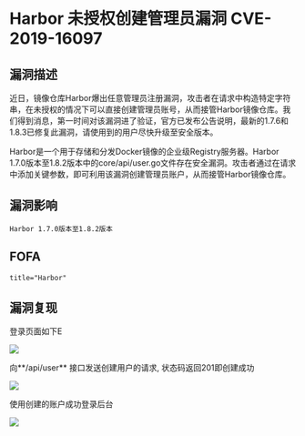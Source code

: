 # Harbor 未授权创建管理员漏洞 CVE-2019-16097

## 漏洞描述

近日，镜像仓库Harbor爆出任意管理员注册漏洞，攻击者在请求中构造特定字符串，在未授权的情况下可以直接创建管理员账号，从而接管Harbor镜像仓库。我们得到消息，第一时间对该漏洞进了验证，官方已发布公告说明，最新的1.7.6和1.8.3已修复此漏洞，请使用到的用户尽快升级至安全版本。

Harbor是一个用于存储和分发Docker镜像的企业级Registry服务器。Harbor 1.7.0版本至1.8.2版本中的core/api/user.go文件存在安全漏洞。攻击者通过在请求中添加关键参数，即可利用该漏洞创建管理员账户，从而接管Harbor镜像仓库。

## 漏洞影响

```
Harbor 1.7.0版本至1.8.2版本
```

## FOFA

```
title="Harbor"
```

## 漏洞复现

登录页面如下E

![](https://typora-1308934770.cos.ap-beijing.myqcloud.com/202202101848179.png)

向**/api/user** 接口发送创建用户的请求, 状态码返回201即创建成功

![](https://typora-1308934770.cos.ap-beijing.myqcloud.com/202202101848948.png)



使用创建的账户成功登录后台

![](https://typora-1308934770.cos.ap-beijing.myqcloud.com/202202101848369.png)



## 